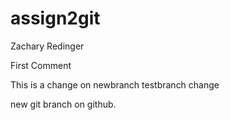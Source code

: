 # assign2git
Zachary Redinger

First Comment

This is a change on newbranch
testbranch change

new git branch on github.
